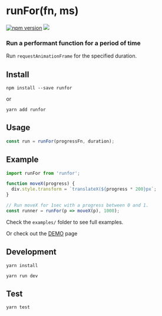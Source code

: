 # runFor(fn, ms)

[![npm version](https://badge.fury.io/js/runfor.svg?v0)](https://badge.fury.io/js/runfor)
![](https://img.shields.io/github/size/brunnolou/runfor/lib/index.min.js.svg)

### Run a performant function for a period of time
Run `requestAnimationFrame` for the specified duration.

## Install
`npm install --save runfor`

or

`yarn add runfor`

## Usage
```js
const run = runFor(progressFn, duration);
```

## Example
```js
import runFor from 'runfor';

function moveX(progress) {
  div.style.transform = `translateX(${progress * 200}px`;
}

// Run moveX for 1sec with a progress between 0 and 1.
const runner = runFor(p => moveX(p), 1000);

```

Check the `examples/` folder to see full examples.

Or check out the [DEMO](https://brunnolou.github.io/runfor/) page


## Development
`yarn install`

`yarn run dev`

## Test
`yarn test`

